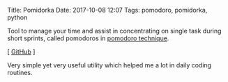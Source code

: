 Title: Pomidorka
Date: 2017-10-08 12:07
Tags: pomodoro, pomidorka, python

Tool to manage your time and assist in concentrating on single task during short sprints, called pomodoros in [pomodoro technique](https://en.wikipedia.org/wiki/Pomodoro_Technique).

[ [GitHub](https://github.com/weekend-software/pomidorka) ]

Very simple yet very useful utility which helped me a lot in daily coding routines.

